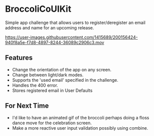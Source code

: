 # BroccoliCoUIKit
Simple app challenge that allows users to register/deregister an email address and name for an upcoming release.


https://user-images.githubusercontent.com/1415689/200156424-940f8a5e-f7d8-4897-8244-36089c2906c3.mov


## Features
- Change the orientation of the app on any screen.
- Change between light/dark modes.
- Supports the 'used email' specified in the challenge.
- Handles the 400 error.
- Stores registered email in User Defaults

## For Next Time
- I'd like to have an animated gif of the broccoli perhaps doing a floss dance move for the celebration screen.
- Make a more reactive user input validation possibly using combine.
